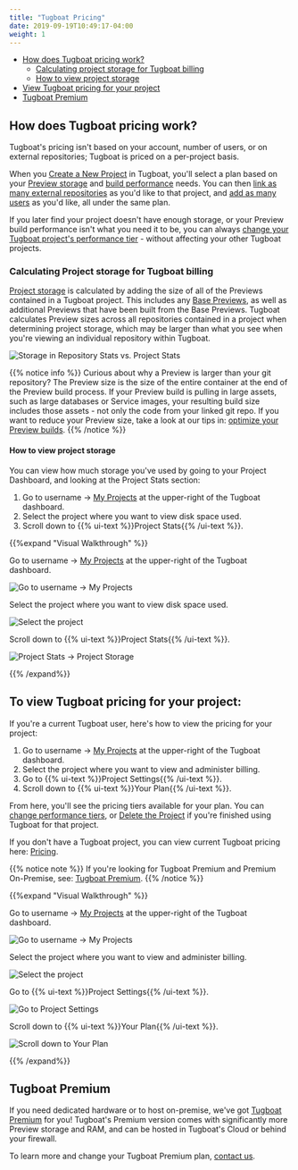 ```yaml
---
title: "Tugboat Pricing"
date: 2019-09-19T10:49:17-04:00
weight: 1
---
```


- [How does Tugboat pricing work?](#how-does-tugboat-pricing-work)
  - [Calculating project storage for Tugboat billing](#calculating-project-storage-for-tugboat-billing)
  - [How to view project storage](#how-to-view-project-storage)
- [View Tugboat pricing for your project](#to-view-tugboat-pricing-for-your-project)
- [Tugboat Premium](#tugboat-premium)

## How does Tugboat pricing work?

Tugboat's pricing isn't based on your account, number of users, or on external repositories; Tugboat is priced on a
per-project basis.

When you [Create a New Project](/setting-up-tugboat/create-a-new-project/) in Tugboat, you'll select a plan based on
your [Preview storage](#calculating-project-storage-for-tugboat-billing) and
[build performance](/building-a-preview/preview-deep-dive/optimize-preview-builds/) needs. You can then
[link as many external repositories](/setting-up-tugboat/add-repos-to-the-project/) as you'd like to that project, and
[add as many users](/administer-tugboat-crew/user-admin/#add-a-user-to-a-project) as you'd like, all under the same
plan.

If you later find your project doesn't have enough storage, or your Preview build performance isn't what you need it to
be, you can always [change your Tugboat project's performance tier](../change-tugboat-plan/) - without affecting your
other Tugboat projects.

### Calculating Project storage for Tugboat billing

[Project storage](#how-to-view-project-storage) is calculated by adding the size of all of the Previews contained in a
Tugboat project. This includes any [Base Previews](/building-a-preview/work-with-base-previews/set-a-base-preview/), as
well as additional Previews that have been built from the Base Previews. Tugboat calculates Preview sizes across all
repositories contained in a project when determining project storage, which may be larger than what you see when you're
viewing an individual repository within Tugboat.

![Storage in Repository Stats vs. Project Stats](../../_images/billing-repo-stats-vs-project-stats.png)

{{% notice info %}} Curious about why a Preview is larger than your git repository? The Preview size is the size of the
entire container at the end of the Preview build process. If your Preview build is pulling in large assets, such as
large databases or Service images, your resulting build size includes those assets - not only the code from your linked
git repo. If you want to reduce your Preview size, take a look at our tips in:
[optimize your Preview builds](/building-a-preview/preview-deep-dive/optimize-preview-builds/). {{% /notice %}}

#### How to view project storage

You can view how much storage you've used by going to your Project Dashboard, and looking at the Project Stats section:

1. Go to username -> [My Projects](https://dashboard.tugboatqa.com/projects) at the upper-right of the Tugboat
   dashboard.
2. Select the project where you want to view disk space used.
3. Scroll down to {{% ui-text %}}Project Stats{{% /ui-text %}}.

{{%expand "Visual Walkthrough" %}}

Go to username -> [My Projects](https://dashboard.tugboatqa.com/projects) at the upper-right of the Tugboat dashboard.

![Go to username -> My Projects](../../_images/go-to-user-my-projects.png)

Select the project where you want to view disk space used.

![Select the project](../../_images/select-a-project.png)

Scroll down to {{% ui-text %}}Project Stats{{% /ui-text %}}.

![Project Stats -> Project Storage](../../_images/billing-project-stats-project-storage.png)

{{% /expand%}}

## To view Tugboat pricing for your project:

If you're a current Tugboat user, here's how to view the pricing for your project:

1. Go to username -> [My Projects](https://dashboard.tugboatqa.com/projects) at the upper-right of the Tugboat
   dashboard.
2. Select the project where you want to view and administer billing.
3. Go to {{% ui-text %}}Project Settings{{% /ui-text %}}.
4. Scroll down to {{% ui-text %}}Your Plan{{% /ui-text %}}.

From here, you'll see the pricing tiers available for your plan. You can
[change performance tiers](../change-tugboat-plan/), or [Delete the Project](../cancel-billing/#delete-your-project) if
you're finished using Tugboat for that project.

If you don't have a Tugboat project, you can view current Tugboat pricing here:
[Pricing](https://www.tugboatqa.com/pricing/).

{{% notice note %}} If you're looking for Tugboat Premium and Premium On-Premise, see:
[Tugboat Premium](#tugboat-premium). {{% /notice %}}

{{%expand "Visual Walkthrough" %}}

Go to username -> [My Projects](https://dashboard.tugboatqa.com/projects) at the upper-right of the Tugboat dashboard.

![Go to username -> My Projects](../../_images/go-to-user-my-projects.png)

Select the project where you want to view and administer billing.

![Select the project](../../_images/select-a-project.png)

Go to {{% ui-text %}}Project Settings{{% /ui-text %}}.

![Go to Project Settings](../../_images/click-project-settings-link.png)

Scroll down to {{% ui-text %}}Your Plan{{% /ui-text %}}.

![Scroll down to Your Plan](../../_images/billing-view-tugboat-plan.png)

{{% /expand%}}

## Tugboat Premium

If you need dedicated hardware or to host on-premise, we've got [Tugboat Premium](https://www.tugboatqa.com/premium) for
you! Tugboat's Premium version comes with significantly more Preview storage and RAM, and can be hosted in Tugboat's
Cloud or behind your firewall.

To learn more and change your Tugboat Premium plan, [contact us](https://www.tugboatqa.com/contact).

